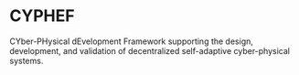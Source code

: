 # CYPHEF
CYber-PHysical dEvelopment Framework supporting the design, development, and validation of decentralized self-adaptive cyber-physical systems.
